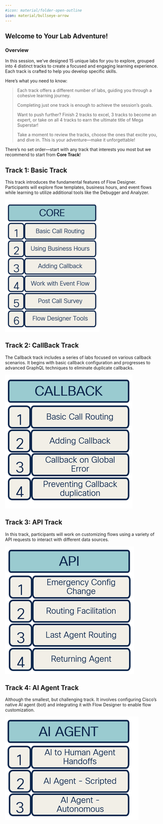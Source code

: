 ```yaml
---
#icon: material/folder-open-outline
icon: material/bullseye-arrow
---
```


## Welcome to Your Lab Adventure!

### Overview
In this session, we’ve designed 15 unique labs for you to explore, grouped into 4 distinct tracks to create a focused and engaging learning experience. Each track is crafted to help you develop specific skills.

Here’s what you need to know:

  > Each track offers a different number of labs, guiding you through a cohesive learning journey.
  >
  > Completing just one track is enough to achieve the session’s goals.
  > 
  > Want to push further? Finish 2 tracks to excel, 3 tracks to become an expert, or take on all 4 tracks to earn the ultimate title of Mega Superstar!
  >
  > Take a moment to review the tracks, choose the ones that excite you, and dive in. This is your adventure—make it unforgettable!

There’s no set order—start with any track that interests you most but we recommend to start from **Core Track**! 

## Track 1: Basic Track

This track introduces the fundamental features of Flow Designer. Participants will explore flow templates, business hours, and event flows while learning to utilize additional tools like the Debugger and Analyzer.

![profiles](../graphics/overview/CoreTrack.png)

## Track 2: CallBack Track

The Callback track includes a series of labs focused on various callback scenarios. It begins with basic callback configuration and progresses to advanced GraphQL techniques to eliminate duplicate callbacks.

![profiles](../graphics/overview/CallBackTrack.png)

## Track 3: API Track

In this track, participants will work on customizing flows using a variety of API requests to interact with different data sources.

![profiles](../graphics/overview/APITrack.png)

## Track 4: AI Agent Track

Although the smallest, but challenging track. It involves configuring Cisco’s native AI agent (bot) and integrating it with Flow Designer to enable flow customization.

![profiles](../graphics/overview/AITrack.png)


<script src='../template_assets/load.js'><script>
